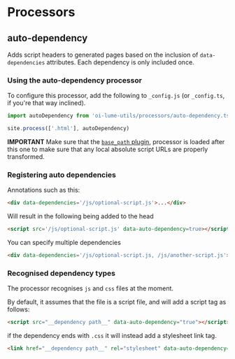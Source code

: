 # Processors

## auto-dependency

Adds script headers to generated pages based on the inclusion of `data-dependencies` attributes. Each dependency is only included once.

### Using the auto-dependency processor

To configure this processor, add the following to `_config.js` (or `_config.ts`, if you're that way inclined).

```js
import autoDependency from 'oi-lume-utils/processors/auto-dependency.ts';

site.process(['.html'], autoDependency)
```

**IMPORTANT** Make sure that the [`base_path` plugin](https://lume.land/plugins/base_path/),
processor is loaded after this one to make sure that any local absolute script URLs
are properly transformed.


### Registering auto dependencies

Annotations such as this:

```html
<div data-dependencies='/js/optional-script.js'>...</div>
```

Will result in the following being added to the head

```html
<script src='/js/optional-script.js' data-auto-dependency=true></script>
```

You can specify multiple dependencies

```html
<div data-dependencies='/js/optional-script.js, /js/another-script.js'>...</div>
```

### Recognised dependency types

The processor recognises `js` and `css` files at the moment.

By default, it assumes that the file is a script file, and will add a script tag as follows:

```html
<script src="__dependency path__" data-auto-dependency="true"></script>
```

if the dependency ends with `.css` it will instead add a stylesheet link tag.

```html
<link href="__dependency path__" rel="stylesheet" data-auto-dependency="true"></link>
```